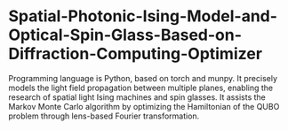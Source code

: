 # Spatial-Photonic-Ising-Model-and-Optical-Spin-Glass-Based-on-Diffraction-Computing-Optimizer
Programming language is Python, based on torch and munpy. It precisely models the light field propagation between multiple planes, enabling the research of spatial light Ising machines and spin glasses. It assists the Markov Monte Carlo algorithm by optimizing the Hamiltonian of the QUBO problem through lens-based Fourier transformation.
